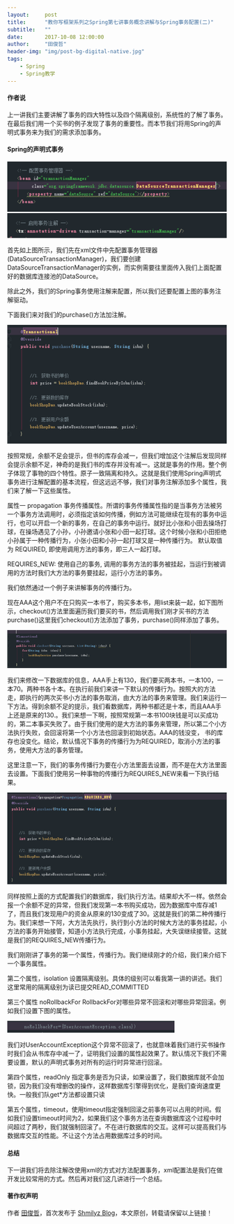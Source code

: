 ```yaml
---
layout:     post
title:      "教你写框架系列之Spring第七讲事务概念讲解与Spring事务配置(二)"
subtitle:   ""
date:       2017-10-08 12:00:00
author:     "田俊哲"
header-img: "img/post-bg-digital-native.jpg"
tags:
    - Spring
    - Spring教学
---
```



	


#### 作者说

上一讲我们主要讲解了事务的四大特性以及四个隔离级别，系统性的了解了事务。在最后我们用一个买书的例子发现了事务的重要性。而本节我们将用Spring的声明式事务来为我们的需求添加事务。


#### Spring的声明式事务


![java-javascript](/img/in-post/one-spring/9.png)
![java-javascript](/img/in-post/one-spring/10.png)

首先如上图所示，我们先在xml文件中先配置事务管理器(DataSourceTransactionManager)，我们要创建DataSourceTransactionManager的实例，而实例需要往里面传入我们上面配置好的数据库连接池的DataSource。

除此之外，我们的Spring事务使用注解来配置，所以我们还要配置上图的事务注解驱动。

下面我们来对我们的purchase()方法加注解。

![java-javascript](/img/in-post/one-spring/11.png)

按照常规，余额不足会提示，但书的库存会减一，但我们增加这个注解后发现同样会提示余额不足，神奇的是我们书的库存并没有减一。这就是事务的作用。整个例子体现了事物的四个特性。原子一致隔离和持久。这就是我们使用Spring声明式事务进行注解配置的基本流程，但这远远不够，我们对事务注解添加多个属性，我们来了解一下这些属性。

属性一 propagation  事务传播属性。所谓的事务传播属性指的是当事务方法被另一个事务方法调用时，必须指定该如何传播，例如方法可能继续在现有的事务中运行，也可以开启一个新的事务，在自己的事务中运行。就好比小张和小田去操场打球，在操场遇见了小孙，小孙邀请小张和小田一起打球。这个时候小张和小田拒绝小孙属于一种传播行为，小张小田和小孙一起打球又是一种传播行为。 默认取值为 REQUIRED, 即使用调用方法的事务，即三人一起打球。

REQUIRES_NEW: 使用自己的事务, 调用的事务方法的事务被挂起，当运行到被调用的方法时我们大方法的事务要挂起，运行小方法的事务。

我们依然通过一个例子来讲解事务的传播行为。

现在AAA这个用户不在只购买一本书了，购买多本书，用list来装一起，如下图所示，checkout()方法里面遍历我们要买的书，然后调用我们刚才买书的方法purchase()这里我们checkout()方法添加了事务，purchase()同样添加了事务。


![java-javascript](/img/in-post/one-spring/12.png)

我们来修改一下数据库的信息，AAA手上有130，我们要买两本书，一本100，一本70。两种书各十本。在执行前我们来讲一下默认的传播行为。按照大的方法走，即执行的两次买书小方法的事务取消，由大方法的事务来管理。我们来运行一下方法。得到余额不足的提示，我们看数据库，两种书都还是十本，而且AAA手上还是原来的130.。我们来想一下啊，按照常规第一本书100块钱是可以买成功的，第二本事买失败了。由于我们使用的是大方法的事务来管理，所以第二个小方法执行失败，会回滚将第一个小方法也回滚到初始状态。AAA的钱没变， 书的库存也没变化。结论，默认情况下事务的传播行为为REQUIRED，取消小方法的事务，使用大方法的事务管理。

这里注意一下，我们的事务传播行为要在小方法里面去设置，而不是在大方法里面去设置。下面我们使用另一种事物的传播行为REQUIRES_NEW来看一下执行结果。

![java-javascript](/img/in-post/one-spring/13.png)

同样按照上面的方式配置我们的数据库，我们执行方法。结果却大不一样。依然会报一个余额不足的异常，但我们发现第一本书购买成功，因为数据库中库存减1了，而且我们发现用户的资金从原来的130变成了30。这就是我们的第二种传播行为。我们来想一下阿，大方法先执行，执行到小方法的时候大方法的事务挂起，小方法的事务开始接管，知道小方法执行完成，小事务挂起，大失误继续接管。这就是我们的REQUIRES_NEW传播行为。

我们刚刚讲了事务的第一个属性，传播行为。我们继续刚才的介绍，我们来介绍下一个事务属性。

第二个属性，isolation 设置隔离级别。具体的级别可以看我第一讲的讲述。我们这里常用的隔离级别为读已提交READ_COMMITTED

第三个属性 noRollbackFor RollbackFor对哪些异常不回滚和对哪些异常回滚。例如我们设置下图的属性。

![java-javascript](/img/in-post/one-spring/14.png)

我们对UserAccountException这个异常不回滚了，也就意味着我们进行买书操作时我们会从书库存中减一了，证明我们设置的属性起效果了。默认情况下我们不需要设置，默认的声明式事务对所有的运行时异常进行回滚。

第四个属性，readOnly 指定事务是否为只读，如果设置了，我们数据库就不会加锁，因为我们没有增删改的操作，这样数据库引擎得到优化，是我们查询速度更快。一般我们队get*方法都设置只读

第五个属性，timeout，使用timeout指定强制回滚之前事务可以占用的时间。假如我们设置timeout时间为2，如果我们这个事务方法在查询数据库这个过程中时间超过了两秒，我们就强制回滚了。不在进行数据库的交互。这样可以提高我们与数据库交互的性能。不让这个方法占用数据库过多的时间。



#### 总结

下一讲我们将去除注解改使用xml的方式对方法配置事务，xml配置法是我们在做开发比较常用的方式。然后再对我们这几讲进行一个总结。



#### 著作权声明

作者 [田俊哲](https://shmilyz.github.io)，首次发布于 [Shmilyz Blog](https://shmilyz.github.io)，本文原创，转载请保留以上链接！

